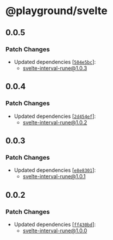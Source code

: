 # @playground/svelte

## 0.0.5

### Patch Changes

- Updated dependencies [[`504e5bc`](https://github.com/PuruVJ/svelte-interval/commit/504e5bcbaffc6b5b41e8ff425c2a770d3176e2f2)]:
  - svelte-interval-rune@1.0.3

## 0.0.4

### Patch Changes

- Updated dependencies [[`2d454ef`](https://github.com/PuruVJ/svelte-interval/commit/2d454efe1ea1e4fcfc75143ca83c6b88c45d9841)]:
  - svelte-interval-rune@1.0.2

## 0.0.3

### Patch Changes

- Updated dependencies [[`e8e8301`](https://github.com/PuruVJ/svelte-interval/commit/e8e830180d99ef32c3c2e51fe116a64ec655394c)]:
  - svelte-interval-rune@1.0.1

## 0.0.2

### Patch Changes

- Updated dependencies [[`ff430bd`](https://github.com/PuruVJ/svelte-interval/commit/ff430bd85d5fe7e86de809f510cf48616b9081af)]:
  - svelte-interval-rune@1.0.0
